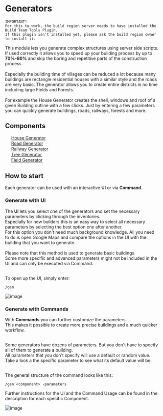 # Generators

```
IMPORTANT!
For this to work, the build region server needs to have installed the Build Team Tools Plugin.
If this plugin isn't installed yet, please ask the build region owner to install it.
```

This module lets you generate complex structures using server side scripts.
If used correctly it allows you to speed up your building process by up to **70%-80%** and skip the boring and repetitive parts of the construction process.<br><br>
Especially the building time of villages can be reduced a lot because many buildings are rectangle residential houses with a similar style and the roads are very basic. The generator allows you to create entire districts in no time including large Fields and Forests. <br><br>
For example the House Generator creates the shell, windows and roof of a given Building outline with a few clicks.
Just by entering a few parameters you can quickly generate buildings, roads, railways, forests and more.

## Components
<img align="center" width="16px" src="https://github.com/BuildTheEarth/BuildTeamTools/assets/66020920/556eb24d-1b1e-43f3-a86e-f12f7e16f36e"/> [House Generator](https://github.com/BuildTheEarth/BuildTeamTools/wiki/House-Command)<br/>
<img align="center" width="16px" src="https://github.com/BuildTheEarth/BuildTeamTools/assets/66020920/45006492-e26e-4faa-ac01-87c7b2f4df67"/> [Road Generator](https://github.com/BuildTheEarth/BuildTeamTools/wiki/Road-Command)<br/>
<img align="center" width="16px" src="https://github.com/BuildTheEarth/BuildTeamTools/assets/66020920/cb6814d3-a3a1-41c6-ab59-5c38585cf776"/> [Railway Generator](https://github.com/BuildTheEarth/BuildTeamTools/wiki/Rail-Command)<br/>
<img align="center" width="16px" src="https://github.com/BuildTheEarth/BuildTeamTools/assets/66020920/633799aa-3bd4-4ac5-99ba-c26a222f48e5"/> [Tree Generator](https://github.com/BuildTheEarth/BuildTeamTools/wiki/Tree-Command)<br/>
<img align="center" width="16px" src="https://github.com/BuildTheEarth/BuildTeamTools/assets/66020920/3d26c10e-75d4-48d5-a8fb-ae367055f2e7"/> [Field Generator](https://github.com/BuildTheEarth/BuildTeamTools/wiki/Field-Command)<br/>

## How to start

Each generator can be used with an interactive **UI** or via **Command**.

### Generate with UI

The **UI** lets you select one of the generators and set the necessary parameters by clicking through the inventories.<br/>
Especially for new builders this is an easy way to select all necessary parameters by selecting the best option one after another.<br/>
For this option you don't need much background knowledge. All you need to do is open Google Maps and compare the options in the UI with the building that you want to generate.<br/><br/>
Please note that this method is used to generate basic buildings.<br/>
Some more specific and advanced parameters might not be included in the UI and can only be executed via Command.<br/><br/>

To open up the UI, simply enter:
```
/gen
```

![image](https://github.com/BuildTheEarth/BuildTeamTools/assets/66020920/11adb099-45ba-4570-a344-10e445fd2dbc)


### Generate with Commands

With **Commands** you can further customize the parameters.<br/>
This makes it possible to create more precise buildings and a much quicker workflow.<br/><br/>

Some generators have dozens of parameters. But you don't have to specify all of them to generate a building.<br>
All parameters that you don't specify will use a default or random value.<br>
Take a look a the specific parameter to see what its default value will be.<br/><br/>

The general structure of the command looks like this:
```
/gen <component> -parameters
```

Further instructions for the UI and the Command Usage can be found in the description for each specific Component.

![image](https://github.com/BuildTheEarth/BuildTeamTools/assets/66020920/1bc3d36c-1710-4d5a-869f-f85f22e8fb93)

